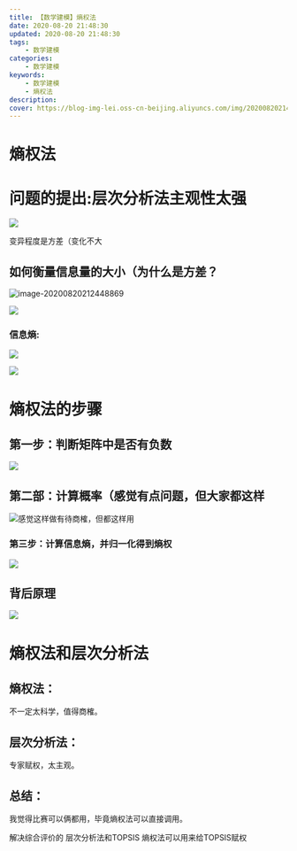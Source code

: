 ```yaml
---
title: 【数学建模】熵权法
date: 2020-08-20 21:48:30
updated: 2020-08-20 21:48:30
tags:
    - 数学建模
categories:
    - 数学建模
keywords:
    - 数学建模
    - 熵权法
description:
cover: https://blog-img-lei.oss-cn-beijing.aliyuncs.com/img/20200820214941.png
---
```

# 熵权法

# 问题的提出:层次分析法主观性太强

![](https://blog-img-lei.oss-cn-beijing.aliyuncs.com/img/image-20200820212240743.png)

变异程度是方差（变化不大

## 如何衡量信息量的大小（为什么是方差？

![image-20200820212448869](https://blog-img-lei.oss-cn-beijing.aliyuncs.com/img/image-20200820212448869.png)

![](https://blog-img-lei.oss-cn-beijing.aliyuncs.com/img/image-20200820212932888.png)

### 信息熵:

![](https://blog-img-lei.oss-cn-beijing.aliyuncs.com/img/image-20200820213257527.png)

![](https://blog-img-lei.oss-cn-beijing.aliyuncs.com/img/image-20200820213438001.png)

# 熵权法的步骤

## 第一步：判断矩阵中是否有负数

![](https://blog-img-lei.oss-cn-beijing.aliyuncs.com/img/image-20200820213636433.png)

## 第二部：计算概率（感觉有点问题，但大家都这样

![感觉这样做有待商榷，但都这样用](https://blog-img-lei.oss-cn-beijing.aliyuncs.com/img/image-20200820213712434.png)

### 第三步：计算信息熵，并归一化得到熵权

![](https://blog-img-lei.oss-cn-beijing.aliyuncs.com/img/image-20200820213922636.png)

## 背后原理

![](https://blog-img-lei.oss-cn-beijing.aliyuncs.com/img/image-20200820214025623.png)

# 熵权法和层次分析法

## 熵权法：

不一定太科学，值得商榷。

## 层次分析法：

专家赋权，太主观。

## 总结：

我觉得比赛可以俩都用，毕竟熵权法可以直接调用。

解决综合评价的 层次分析法和TOPSIS
熵权法可以用来给TOPSIS赋权